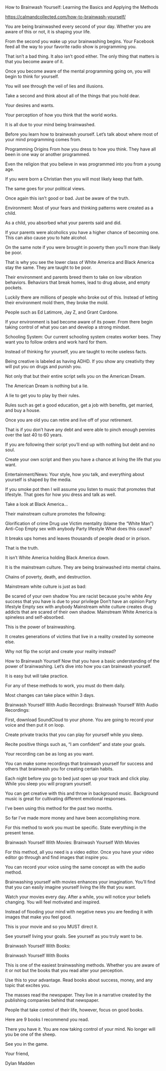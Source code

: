 How to Brainwash Yourself: Learning the Basics and Applying the Methods

https://calmandcollected.com/how-to-brainwash-yourself/



You are being brainwashed every second of your day. Whether you are aware of this or not, it is shaping your life.


From the second you wake up your brainwashing begins. Your Facebook feed all the way to your favorite radio show is programming you.

That isn’t a bad thing. It also isn’t good either. The only thing that matters is that you become aware of it.

Once you become aware of the mental programming going on, you will begin to think for yourself.

You will see through the veil of lies and illusions.

Take a second and think about all of the things that you hold dear.

Your desires and wants.

Your perception of how you think that the world works.

It is all due to your mind being brainwashed.

Before you learn how to brainwash yourself. Let’s talk about where most of your mind programming comes from.

Programming Origins
From how you dress to how you think. They have all been in one way or another programmed.

Even the religion that you believe in was programmed into you from a young age.

If you were born a Christian then you will most likely keep that faith.

The same goes for your political views.

Once again this isn’t good or bad. Just be aware of the truth.

Environment:
Most of your fears and thinking patterns were created as a child.

As a child, you absorbed what your parents said and did.

If your parents were alcoholics you have a higher chance of becoming one. This can also cause you to hate alcohol.

On the same note if you were brought in poverty then you’ll more than likely be poor.

That is why you see the lower class of White America and Black America stay the same. They are taught to be poor.

Their environment and parents breed them to take on low vibration behaviors. Behaviors that break homes, lead to drug abuse, and empty pockets.

Luckily there are millions of people who broke out of this. Instead of letting their environment mold them, they broke the mold.

People such as Ed Latimore, Jay Z, and Grant Cardone.

If your environment is bad become aware of its power.  From there begin taking control of what you can and develop a strong mindset.

Schooling System:
Our current schooling system creates worker bees. They want you to follow orders and work hard for them.

Instead of thinking for yourself, you are taught to recite useless facts.

Being creative is labeled as having ADHD. If you show any creativity they will put you on drugs and punish you.

Not only that but their entire script sells you on the American Dream.

The American Dream is nothing but a lie.

A lie to get you to play by their rules.

Rules such as get a good education, get a job with benefits, get married, and buy a house.

Once you are old you can retire and live off of your retirement.

That is if you don’t have any debt and were able to pinch enough pennies over the last 40 to 60 years.

If you are following their script you’ll end up with nothing but debt and no soul.

Create your own script and then you have a chance at living the life that you want.

Entertainment/News:
Your style, how you talk, and everything about yourself is shaped by the media.

If you smoke pot then I will assume you listen to music that promotes that lifestyle. That goes for how you dress and talk as well.

Take a look at Black America…

Their mainstream culture promotes the following:

Glorification of crime
Drug use
Victim mentality (blame the “White Man”)
Anti-Cop
Empty sex with anybody
Party lifestyle
What does this cause?

It breaks ups homes and leaves thousands of people dead or in prison.

That is the truth.

It isn’t White America holding Black America down.

It is the mainstream culture. They are being brainwashed into mental chains.

Chains of poverty, death, and destruction.

Mainstream white culture is just as bad:

Be scared of your own shadow
You are racist because you’re white
Any success that you have is due to your privilege
Don’t have an opinion
Party lifestyle
Empty sex with anybody
Mainstream white culture creates drug addicts that are scared of their own shadow. Mainstream White America is spineless and self-absorbed.

This is the power of brainwashing.

It creates generations of victims that live in a reality created by someone else.

Why not flip the script and create your reality instead?

How to Brainwash Yourself
Now that you have a basic understanding of the power of brainwashing. Let’s dive into how you can brainwash yourself.

It is easy but will take practice.

For any of these methods to work, you must do them daily.

Most changes can take place within 3 days.

Brainwash Yourself With Audio Recordings:
Brainwash Yourself With Audio Recordings:

First, download SoundCloud to your phone. You are going to record your voice and then put it on loop.

Create private tracks that you can play for yourself while you sleep.

Recite positive things such as, “I am confident” and state your goals.

Your recording can be as long as you want.

You can make some recordings that brainwash yourself for success and others that brainwash you for creating certain habits.

Each night before you go to bed just open up your track and click play. While you sleep you will program yourself.

You can get creative with this and throw in background music. Background music is great for cultivating different emotional responses.

I’ve been using this method for the past two months.

So far I’ve made more money and have been accomplishing more.

For this method to work you must be specific. State everything in the present tense.

Brainwash Yourself With Movies:
Brainwash Yourself With Movies

For this method, all you need is a video editor. Once you have your video editor go through and find images that inspire you.

You can record your voice using the same concept as with the audio method.

Brainwashing yourself with movies enhances your imagination. You’ll find that you can easily imagine yourself living the life that you want.

Watch your movies every day. After a while, you will notice your beliefs changing. You will feel motivated and inspired.

Instead of flooding your mind with negative news you are feeding it with images that make you feel good.

This is your movie and so you MUST direct it.

See yourself living your goals. See yourself as you truly want to be.

Brainwash Yourself With Books:

Brainwash Yourself With Books

This is one of the easiest brainwashing methods. Whether you are aware of it or not but the books that you read alter your perception.

Use this to your advantage. Read books about success, money, and any topic that excites you.

The masses read the newspaper. They live in a narrative created by the publishing companies behind that newspaper.

People that take control of their life, however, focus on good books.

Here are 9 books I recommend you read.

There you have it. You are now taking control of your mind. No longer will you be one of the sheep.

See you in the game.

Your friend,

Dylan Madden
